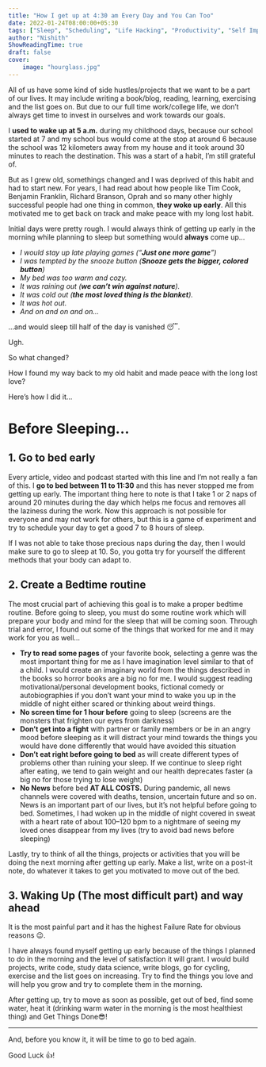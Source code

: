 ```yaml
---
title: "How I get up at 4:30 am Every Day and You Can Too"
date: 2022-01-24T08:00:00+05:30
tags: ["Sleep", "Scheduling", "Life Hacking", "Productivity", "Self Improvement"]
author: "Nishith"
ShowReadingTime: true
draft: false
cover:
    image: "hourglass.jpg"
---
```


All of us have some kind of side hustles/projects that we want to be a part of our lives. It may include writing a book/blog, reading, learning, exercising and the list goes on. But due to our full time work/college life, we don’t always get time to invest in ourselves and work towards our goals.

I **used to wake up at 5 a.m.** during my childhood days, because our school started at 7 and my school bus would come at the stop at around 6 because the school was 12 kilometers away from my house and it took around 30 minutes to reach the destination. This was a start of a habit, I’m still grateful of.

But as I grew old, somethings changed and I was deprived of this habit and had to start new. For years, I had read about how people like Tim Cook, Benjamin Franklin, Richard Branson, Oprah and so many other highly successful people had one thing in common, **they woke up early**. All this motivated me to get back on track and make peace with my long lost habit.

Initial days were pretty rough. I would always think of getting up early in the morning while planning to sleep but something would **always** come up…

*   _I would stay up late playing games (“_**_Just one more game_**_”)_
*   _I was tempted by the snooze button (_**_Snooze gets the bigger, colored button_**_)_
*   _My bed was too warm and cozy._
*   _It was raining out (_**_we can’t win against nature_**_)._
*   _It was cold out (_**_the most loved thing is the blanket_**_)._
*   _It was hot out._
*   _And on and on and on…_

…and would sleep till half of the day is vanished 😴.

Ugh.

So what changed?

How I found my way back to my old habit and made peace with the long lost love?

Here’s how I did it…

Before Sleeping…
================

1\. Go to bed early
-------------------

Every article, video and podcast started with this line and I’m not really a fan of this. I **go to bed between 11 to 11:30** and this has never stopped me from getting up early. The important thing here to note is that I take 1 or 2 naps of around 20 minutes during the day which helps me focus and removes all the laziness during the work. Now this approach is not possible for everyone and may not work for others, but this is a game of experiment and try to schedule your day to get a good 7 to 8 hours of sleep.

If I was not able to take those precious naps during the day, then I would make sure to go to sleep at 10. So, you gotta try for yourself the different methods that your body can adapt to.

2\. Create a Bedtime routine
----------------------------

The most crucial part of achieving this goal is to make a proper bedtime routine. Before going to sleep, you must do some routine work which will prepare your body and mind for the sleep that will be coming soon. Through trial and error, I found out some of the things that worked for me and it may work for you as well…

*   **Try to read some pages** of your favorite book, selecting a genre was the most important thing for me as I have imagination level similar to that of a child. I would create an imaginary world from the things described in the books so horror books are a big no for me. I would suggest reading motivational/personal development books, fictional comedy or autobiographies if you don’t want your mind to wake you up in the middle of night either scared or thinking about weird things.
*   **No screen time for 1 hour before** going to sleep (screens are the monsters that frighten our eyes from darkness)
*   **Don’t get into a fight** with partner or family members or be in an angry mood before sleeping as it will distract your mind towards the things you would have done differently that would have avoided this situation
*   **Don’t eat right before going to bed** as will create different types of problems other than ruining your sleep. If we continue to sleep right after eating, we tend to gain weight and our health deprecates faster (a big no for those trying to lose weight)
*   **No News** before bed **AT ALL COSTS.** During pandemic, all news channels were covered with deaths, tension, uncertain future and so on. News is an important part of our lives, but it’s not helpful before going to bed. Sometimes, I had woken up in the middle of night covered in sweat with a heart rate of about 100–120 bpm to a nightmare of seeing my loved ones disappear from my lives (try to avoid bad news before sleeping)

Lastly, try to think of all the things, projects or activities that you will be doing the next morning after getting up early. Make a list, write on a post-it note, do whatever it takes to get you motivated to move out of the bed.

3\. Waking Up (The most difficult part) and way ahead
-----------------------------------------------------

It is the most painful part and it has the highest Failure Rate for obvious reasons 😉.

I have always found myself getting up early because of the things I planned to do in the morning and the level of satisfaction it will grant. I would build projects, write code, study data science, write blogs, go for cycling, exercise and the list goes on increasing. Try to find the things you love and will help you grow and try to complete them in the morning.

After getting up, try to move as soon as possible, get out of bed, find some water, heat it (drinking warm water in the morning is the most healthiest thing) and Get Things Done😎!

---

And, before you know it, it will be time to go to bed again.

Good Luck 👍!

